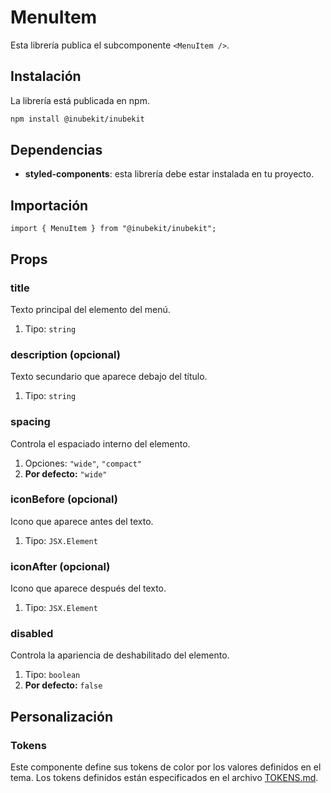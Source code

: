 # MenuItem

Esta librería publica el subcomponente `<MenuItem />`.

## Instalación

La librería está publicada en npm.

```bash
npm install @inubekit/inubekit
```

## Dependencias

- **styled-components**: esta librería debe estar instalada en tu proyecto.

## Importación

```tsx
import { MenuItem } from "@inubekit/inubekit";
```

## Props

### title

Texto principal del elemento del menú.

1. Tipo: `string`

### description (opcional)

Texto secundario que aparece debajo del título.

1. Tipo: `string`

### spacing

Controla el espaciado interno del elemento.

1. Opciones: `"wide"`, `"compact"`
2. **Por defecto:** `"wide"`

### iconBefore (opcional)

Icono que aparece antes del texto.

1. Tipo: `JSX.Element`

### iconAfter (opcional)

Icono que aparece después del texto.

1. Tipo: `JSX.Element`

### disabled

Controla la apariencia de deshabilitado del elemento.

1. Tipo: `boolean`
2. **Por defecto:** `false`

## Personalización

### Tokens

Este componente define sus tokens de color por los valores definidos en el tema. Los tokens definidos están especificados en el archivo [TOKENS.md](../TOKENS.md).
